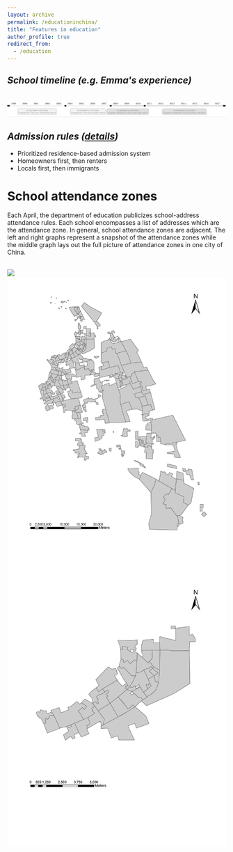 ```yaml
---
layout: archive
permalink: /educationinchina/
title: "Features in education"
author_profile: true
redirect_from:
  - /education
---
```



## _School timeline (e.g. Emma's experience)_

 <br/><img src='/images/education_timeline1.png'>



## _Admission rules ([details](https://emmazai.github.io/research/))_

* Prioritized residence-based admission system
* Homeowners first, then renters
* Locals first, then immigrants


School attendance zones
======
Each April, the department of education publicizes school-address attendance rules. Each school encompasses a list of addresses which are the attendance zone. In general, school attendance zones are adjacent. The left and right graphs represent a snapshot of the attendance zones while the middle graph lays out the full picture of attendance zones in one city of China. 

 <br/><img src='/images/School attendance zones.jpg'>
 <br/><img src='/images/School districts in Shanghai China.jpg'>
 <br/><img src='/images/A screenshot of continuous school districts.jpg'> 
